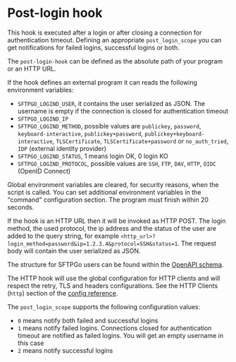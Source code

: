 # Post-login hook

This hook is executed after a login or after closing a connection for authentication timeout. Defining an appropriate `post_login_scope` you can get notifications for failed logins, successful logins or both.

The `post-login-hook` can be defined as the absolute path of your program or an HTTP URL.

If the hook defines an external program it can reads the following environment variables:

- `SFTPGO_LOGIND_USER`, it contains the user serialized as JSON. The username is empty if the connection is closed for authentication timeout
- `SFTPGO_LOGIND_IP`
- `SFTPGO_LOGIND_METHOD`, possible values are `publickey`, `password`, `keyboard-interactive`, `publickey+password`, `publickey+keyboard-interactive`, `TLSCertificate`, `TLSCertificate+password` or `no_auth_tried`, `IDP` (external identity provider)
- `SFTPGO_LOGIND_STATUS`, 1 means login OK, 0 login KO
- `SFTPGO_LOGIND_PROTOCOL`, possible values are `SSH`, `FTP`, `DAV`, `HTTP`, `OIDC` (OpenID Connect)

Global environment variables are cleared, for security reasons, when the script is called. You can set additional environment variables in the "command" configuration section.
The program must finish within 20 seconds.

If the hook is an HTTP URL then it will be invoked as HTTP POST. The login method, the used protocol, the ip address and the status of the user are added to the query string, for example `<http_url>?login_method=password&ip=1.2.3.4&protocol=SSH&status=1`.
The request body will contain the user serialized as JSON.

The structure for SFTPGo users can be found within the [OpenAPI schema](../openapi/openapi.yaml).

The HTTP hook will use the global configuration for HTTP clients and will respect the retry, TLS and headers configurations. See the HTTP Clients (`http`) section of the [config reference](./full-configuration.md).

The `post_login_scope` supports the following configuration values:

- `0` means notify both failed and successful logins
- `1` means notify failed logins. Connections closed for authentication timeout are notified as failed logins. You will get an empty username in this case
- `2` means notify successful logins
